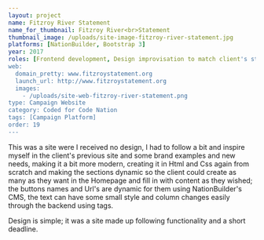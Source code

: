 ```yaml
---
layout: project
name: Fitzroy River Statement
name_for_thumbnail: Fitzroy River<br>Statement
thumbnail_image: /uploads/site-image-fitzroy-river-statement.jpg
platforms: [NationBuilder, Bootstrap 3]
year: 2017
roles: [Frontend development, Design improvisation to match client's statement site]
web:
  domain_pretty: www.fitzroystatement.org
  launch_url: http://www.fitzroystatement.org
  images:
    - /uploads/site-web-fitzroy-river-statement.png
type: Campaign Website
category: Coded for Code Nation
tags: [Campaign Platform]
order: 19
---
```


This was a site were I received no design, I had to follow a bit and inspire myself in the client's previous site and some brand examples and new needs, making it a bit more modern, creating it in Html and Css again from scratch and making the sections dynamic so the client could create as many as they want in the Homepage and fill in with content as they wished; the buttons names and Url's are dynamic for them using NationBuilder's CMS, the text can have some small style and column changes easily through the backend using tags.

Design is simple; it was a site made up following functionality and a short deadline.